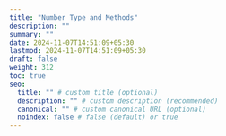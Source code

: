 ```yaml
---
title: "Number Type and Methods"
description: ""
summary: ""
date: 2024-11-07T14:51:09+05:30
lastmod: 2024-11-07T14:51:09+05:30
draft: false
weight: 312
toc: true
seo:
  title: "" # custom title (optional)
  description: "" # custom description (recommended)
  canonical: "" # custom canonical URL (optional)
  noindex: false # false (default) or true
---
```


